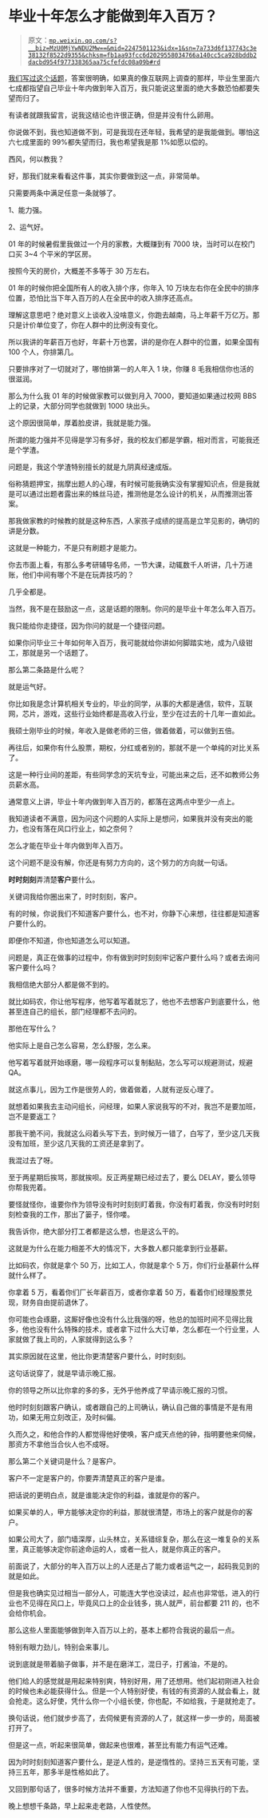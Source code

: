 # 毕业十年怎么才能做到年入百万？

> 原文：[`mp.weixin.qq.com/s?__biz=MzU0MjYwNDU2Mw==&mid=2247501123&idx=1&sn=7a733d6f137743c3e38132f8522d9355&chksm=fb1aa93fcc6d2029558034766a140cc5ca928bddb2dacbd954f977338365aa75cfefdc08a09b#rd`](http://mp.weixin.qq.com/s?__biz=MzU0MjYwNDU2Mw==&mid=2247501123&idx=1&sn=7a733d6f137743c3e38132f8522d9355&chksm=fb1aa93fcc6d2029558034766a140cc5ca928bddb2dacbd954f977338365aa75cfefdc08a09b#rd)

[我们写过这个话题](http://mp.weixin.qq.com/s?__biz=MzU0MjYwNDU2Mw==&mid=2247501038&idx=2&sn=c6614f84f07ffd32df0d8bfc83b695b6&chksm=fb1aa892cc6d218485d137967c02482904d753009a417422b09e2ba0010322216ad467ae9729&scene=21#wechat_redirect)，答案很明确，如果真的像互联网上调查的那样，毕业生里面六七成都指望自己毕业十年内做到年入百万，我只能说这里面的绝大多数恐怕都要失望而归了。

有读者就跟我留言，说我这结论也许很正确，但是并没有什么卵用。

你说做不到，我也知道做不到，可是我现在还年轻，我希望的是我能做到。哪怕这六七成里面的 99%都失望而归，我也希望我是那 1%如愿以偿的。

西风，何以教我？

好，那我们就来看看这件事，其实你要做到这一点，非常简单。

只需要两条中满足任意一条就够了。

1、能力强。

2、运气好。

01 年的时候暑假里我做过一个月的家教，大概赚到有 7000 块，当时可以在校门口买 3~4 个平米的学区房。

按照今天的房价，大概差不多等于 30 万左右。

01 年的时候你把全国所有人的收入排个序，你年入 10 万块左右你在全民中的排序位置，恐怕比当下年入百万的人在全民中的收入排序还高点。

理解这意思吧？绝对意义上谈收入没啥意义，你跑去越南，马上年薪千万亿万。那只是计价单位变了，你在人群中的比例没有变化。

所以我讲的年薪百万也好，年薪十万也罢，讲的是你在人群中的位置，如果全国有 100 个人，你排第几。

只要排序对了一切就对了，哪怕排第一的人年入 1 块，你赚 8 毛我相信你也活的很滋润。

那么为什么我 01 年的时候做家教可以做到月入 7000，要知道如果通过校网 BBS 上的记录，大部分同学也就做到 1000 块出头。

这个原因很简单，厚着脸皮讲，我就是能力强。

所谓的能力强并不见得是学习有多好，我的校友们都是学霸，相对而言，可能我还是个学渣。

问题是，我这个学渣特别擅长的就是九阴真经速成版。

俗称猜题押宝，揣摩出题人的心理，有时候可能我确实没有掌握知识点，但是我就是可以通过出题者露出来的蛛丝马迹，推测他是怎么设计的机关，从而推测出答案。

那我做家教的时候教的就是这种东西，人家孩子成绩的提高是立竿见影的，确切的讲是分数。

这就是一种能力，不是只有刷题才是能力。

你去市面上看，有那么多考研辅导名师，一节大课，动辄数千人听讲，几十万进账，他们中间有哪个不是在玩弄技巧的？

几乎全都是。

当然，我不是在鼓励这一点，这是话题的限制。你问的是毕业十年怎么年入百万。

我只能给你走捷径，因为你问的就是一个捷径问题。

如果你问毕业三十年如何年入百万，我可能就给你讲如何脚踏实地，成为八级钳工，那就是另一个话题了。

那么第二条路是什么呢？

就是运气好。

你比如我是念计算机相关专业的，毕业的同学，从事的大都是通信，软件，互联网，芯片，游戏，这些行业始终都是高收入行业，至少在过去的十几年一直如此。

我硕士刚毕业的时候，年收入是做老师的三倍，做着做着，可以做到五倍。

再往后，如果你有什么股票，期权，分红或者别的，那就不是一个单纯的对比关系了。

这是一种行业间的差距，有些同学念的天坑专业，可能出来之后，还不如教师公务员薪水高。

通常意义上讲，毕业十年内做到年入百万的，都落在这两点中至少一点上。

我知道读者不满意，因为问这个问题的人实际上是想问，如果我并没有突出的能力，也没有落在风口行业上，如之奈何？

怎么才能在毕业十年内做到年入百万。

这个问题不是没有解，你还是有努力方向的，这个努力的方向就一句话。

**时时刻刻**弄清楚**客户**要什么。

关键词我给你圈出来了，时时刻刻，客户。

有的时候，你说我们不知道客户要什么，也不对，你静下心来想，往往都是知道客户要什么的。

即便你不知道，你也知道怎么可以知道。

问题是，真正在做事的过程中，你有做到时时刻刻牢记客户要什么吗？或者去询问客户要什么吗？

我相信绝大部分人都是做不到的。

就比如码农，你让他写程序，他写着写着就忘了，他也不去想客户到底要什么，他甚至连自己的组长，部门经理都不去问的。

那他在写什么？

他实际上是自己怎么容易，怎么舒服，怎么来。

他写着写着就开始琢磨，哪一段程序可以复制黏贴，怎么写可以规避测试，规避 QA。

就这点事儿，因为工作是很劳人的，做着做着，人就有逆反心理了。

就想着如果我去主动问组长，问经理，如果人家说我写的不对，我岂不是要加班，岂不是要返工？

那我干脆不问，我就这么闷着头写下去，到时候万一错了，白写了，至少这几天我没有加班，至少这几天我的工资还是拿到了。

我混过去了呀。

至于两星期后挨骂，那就挨呗。反正两星期已经过去了，要么 DELAY，要么领导你帮我兜着。

要怪就怪你，谁要你作为领导没有时时刻刻盯着我，你没有盯着我，你没有时时刻刻检查我的工作，那出了篓子，怪你喽。

我告诉你，绝大部分打工者都是这么想，也是这么干的。

这就是为什么在能力相差不大的情况下，大多数人都只能拿到行业基薪。

比如码农，你就是拿个 50 万，比如工人，你就是拿个 5 万，你们行业基薪什么样就什么样了。

你拿着 5 万，看着你们厂长年薪百万，或者你拿着 50 万，看着你们经理股票兑现，财务自由提前退休了。

你可能也会琢磨，这厮好像也没有什么比我强的呀，他总的加班时间不见得比我多，他也没有什么特殊的技术，或者拿下过什么大订单，怎么都在一个行业里，人家就做了我上司的，人家就得到这么多？

其实原因就在这里，他比你更清楚客户要什么，时时刻刻。

这句话说穿了，就是早请示晚汇报。

你的领导之所以比你拿的多的多，无外乎他养成了早请示晚汇报的习惯。

他时时刻刻跟客户确认，或者跟自己的上司确认，确认自己做的事情是不是有用功，如果无用立刻改正，及时纠偏。

久而久之，和他合作的人都觉得他好使唤，客户成天点他的钟，指明要他来伺候，那资方不拿他当合伙人也不成呀。

那么第二个关键词是什么？是客户。

客户不一定是客户的，你要弄清楚真正的客户是谁。

把话说的更明白点，就是谁能决定你的利益，谁就是你的客户。

如果买单的人，甲方能够决定你的利益，那就很清楚，市场上的客户就是你的客户。

如果公司大了，部门墙深厚，山头林立，关系错综复杂，那么在这一堆复杂的关系里，真正能够决定你前途命运的人，或者一批人，就是你真正的客户。

前面说了，大部分的年入百万以上的人还是占了能力或者运气之一，起码我见到的就是如此。

但是我也确实见过相当一部分人，可能连大学也没读过，起点也非常低，进入的行业也不见得在风口上，毕竟风口上的企业钱多，挑人就严，前台都要 211 的，也不会给你机会。

那么这些人里面能够做到年入百万以上的，基本上都符合我说的最后一点。

特别有眼力劲儿，特别会来事儿。

说到底就是带着脑子做事，并不是在磨洋工，混日子，打酱油，不是的。

他们给人的感觉就是用起来特别爽，特别好用，用了还想用。他们起初刚进入社会的时候也未必能获得什么。但是一个人特别好使，有钱的有资源的人就会看上，就会抢走。这么好使，凭什么你一个小组长使，你也配，不如给我，于是就抢走了。

换句话说，他们就步步高了，去伺候更有资源的人了，就这样一步一步的，局面被打开了。

但是这一点，听起来很简单，做起来也很难，甚至比有能力有运气还难。

因为时时刻刻知道客户要什么，是逆人性的，是逆惰性的。坚持三五天有可能，坚持三五年，那多半是性格如此了。

又回到那句话了，很多时候方法并不重要，方法知道了你也不见得执行的下去。

晚上想想千条路，早上起来走老路，人性使然。